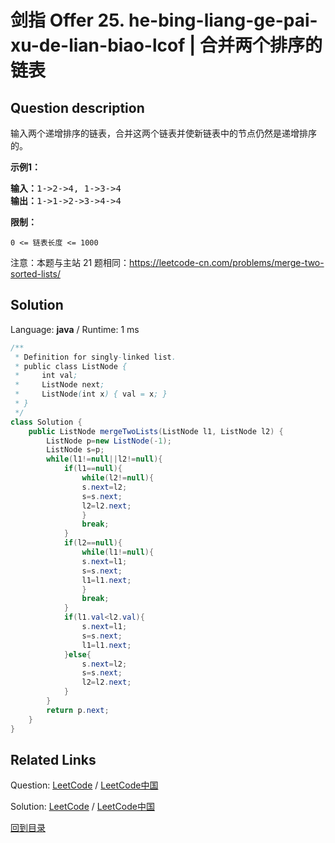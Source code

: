 ﻿# 剑指 Offer 25. he-bing-liang-ge-pai-xu-de-lian-biao-lcof | 合并两个排序的链表

## Question description

<!--If you want to use the English description, use English description is not available for the problem. Please switch to Chinese. instead-->
<p>输入两个递增排序的链表，合并这两个链表并使新链表中的节点仍然是递增排序的。</p>

<p><strong>示例1：</strong></p>

<pre><strong>输入：</strong>1-&gt;2-&gt;4, 1-&gt;3-&gt;4
<strong>输出：</strong>1-&gt;1-&gt;2-&gt;3-&gt;4-&gt;4</pre>

<p><strong>限制：</strong></p>

<p><code>0 &lt;= 链表长度 &lt;= 1000</code></p>

<p>注意：本题与主站 21 题相同：<a href="https://leetcode-cn.com/problems/merge-two-sorted-lists/">https://leetcode-cn.com/problems/merge-two-sorted-lists/</a></p>




## Solution

Language: **java**  /  Runtime: 1 ms

```java
/**
 * Definition for singly-linked list.
 * public class ListNode {
 *     int val;
 *     ListNode next;
 *     ListNode(int x) { val = x; }
 * }
 */
class Solution {
    public ListNode mergeTwoLists(ListNode l1, ListNode l2) {
        ListNode p=new ListNode(-1);
        ListNode s=p;
        while(l1!=null||l2!=null){
            if(l1==null){
                while(l2!=null){
                s.next=l2;
                s=s.next;
                l2=l2.next;
                }
                break;
            }
            if(l2==null){
                while(l1!=null){
                s.next=l1;
                s=s.next;
                l1=l1.next;
                }
                break;
            }
            if(l1.val<l2.val){
                s.next=l1;
                s=s.next;
                l1=l1.next;
            }else{
                s.next=l2;
                s=s.next;
                l2=l2.next;
            }
        }
        return p.next;
    }
}
```



## Related Links

Question: [LeetCode](https://leetcode.com/problems/he-bing-liang-ge-pai-xu-de-lian-biao-lcof/description/)  /  [LeetCode中国](https://leetcode-cn.com/problems/he-bing-liang-ge-pai-xu-de-lian-biao-lcof/description/)

Solution: [LeetCode](https://leetcode.com/articles/he-bing-liang-ge-pai-xu-de-lian-biao-lcof/)  /  [LeetCode中国](https://leetcode-cn.com/articles/he-bing-liang-ge-pai-xu-de-lian-biao-lcof/)

[回到目录](../README.md)